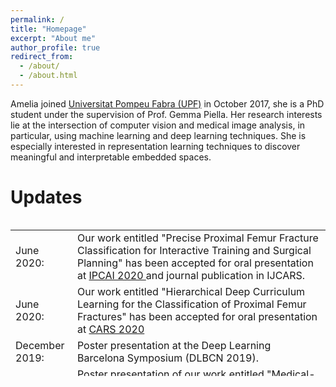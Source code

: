 ```yaml
---
permalink: /
title: "Homepage"
excerpt: "About me"
author_profile: true
redirect_from: 
  - /about/
  - /about.html
---
```


Amelia joined [Universitat Pompeu Fabra (UPF)](https://www.upf.edu/web/ameliajimenez) in October 2017, she is a PhD student under the supervision of Prof. Gemma Piella. Her research interests lie at the intersection of computer vision and medical image analysis, in particular, using machine learning and deep learning techniques. She is especially interested in representation learning techniques to discover meaningful and interpretable embedded spaces.

Updates
======
<style>
table, tr, td {
    border: none;
}
</style>
<div style="height:250px;overflow:auto;border:0px;border-collapse: collapse;" >
<table  border="none" style="border:0px;border-collapse: collapse;" rules="none" >
<colgroup>
       <col span="1" style="width: 12%;">
       <col span="1" style="width: 88%;">
</colgroup>
<tr><td> June 2020: </td> <td> Our work entitled <a href"https://arxiv.org/abs/1902.01338"> "Precise Proximal Femur Fracture Classification for Interactive Training and Surgical Planning" </a> has been accepted for oral presentation at <a href="http://www.ipcai.org/"> IPCAI 2020 </a> and journal publication in IJCARS.
</td></tr> 
<tr><td> June 2020: </td> <td> Our work entitled "Hierarchical Deep Curriculum Learning for the Classification of Proximal Femur Fractures" has been accepted for oral presentation at <a href="https://www.cars-int.org/fileadmin/templates/downkoad/CARS2020_Preliminary_Program-28022020.pdf"> CARS 2020 </a>
</td></tr> 
<tr><td> December 2019: </td> <td> Poster presentation at <a href="https://sites.google.com/view/dlbcn2019/home"></a> the Deep Learning Barcelona Symposium </a> (DLBCN 2019).
</td></tr> 
<tr><td> September 2019: </td> <td> Poster presentation of our work entitled <a href="https://arxiv.org/abs/2004.00482"> "Medical-based Deep Curriculum Learning for Improved Fracture Classification" </a> at <a href="https://www.miccai2019.org/programme/poster-sessions-tentative/"></a> MICCAI 2019 </a> in Shenzhen, China.
</td></tr> 
<tr><td> September 2018: </td> <td> Oral and poster presentation of our work entitled <a href="https://arxiv.org/abs/1807.07559"> "Capsule Networks against Medical Imaging Data Challenges" </a> at <a href="https://labels.tue-image.nl/previous-editions/labels-2018/"></a> LABELS Workshop - MICCAI 2018 </a> in Granada, Spain.
</td></tr> 
<tr><td> July 2018: </td> <td> I have attended <a href="https://arxiv.org/abs/1807.07559"> PAISS Summer School </a> in Grenoble, France.
</td></tr> 
</table>
